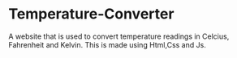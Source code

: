 # Temperature-Converter
A website that is used to convert temperature readings in Celcius, Fahrenheit and Kelvin. This is made using Html,Css and Js.
